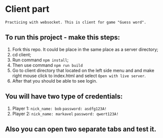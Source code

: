 # Client part

    Practicing with websocket. This is client for game "Guess word".

## To run this project - make this steps:

1. Fork this repo. It could be place in the same place as a server directory;
2. cd client;
3. Run command `npm install`;
4. Then use command `npm run build`
5. Go to client directory that located on the left side menu and and
   make right mouse click to index.html and select `Open with live server`.
6. After that you should be able to see login.

## You will have two type of credentials:

1. Player 1:
   `nick_name: bob`
   `password: asdfg123A!`
2. Player 2:
   `nick_name: markavel`
   `password: qwert123A!`

## Also you can open two separate tabs and test it.
